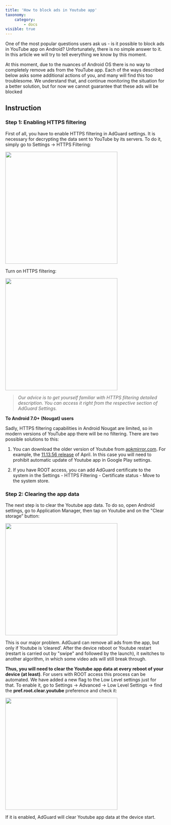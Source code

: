 ```yaml
---
title: 'How to block ads in Youtube app'
taxonomy:
    category:
        - docs
visible: true
---
```


One of the most popular questions users ask us - is it possible to block ads in YouTube app on Android? Unfortunately, there is no simple answer to it. In this article we will try to tell everything we know by this moment.

At this moment, due to the nuances of Android OS there is no way to completely remove ads from the YouTube app. Each of the ways described below asks some additional actions of you, and many will find this too troublesome. We understand that, and continue monitoring the situation for a better solution, but for now we cannot guarantee that these ads will be blocked

## Instruction
### Step 1: Enabling HTTPS filtering

First of all, you have to enable HTTPS filtering in AdGuard settings. It is necessary for decrypting the data sent to YouTube by its servers. To do it, simply go to Settings -> HTTPS Filtering:

 <img src="https://cdn.adguard.com/public/Adguard/kb/PicturesEN/settings.png" width="350" />
 
 Turn on HTTPS filtering: 
 
 <img src="https://cdn.adguard.com/public/Adguard/kb/PicturesEN/httpsfiltering.png" width="350" />

>_Our advice is to get yourself familiar with HTTPS filtering detailed description. You can access it right from the respective section of AdGuard Settings._

**To Android 7.0+ (Nougat) users**

Sadly, HTTPS filtering capabilities in Android Nougat are limited, so in modern versions of YouTube app there will be no filtering. There are two possible solutions to this:

1. You can download the older version of Youtube from [apkmirror.com](http://www.apkmirror.com/apk/google-inc/youtube/). For example, the [11.13.56 release](http://www.apkmirror.com/apk/google-inc/youtube/youtube-11-13-56-release/) of April. In this case you will need to prohibit automatic update of Youtube app in Google Play settings.

2. If you have ROOT access, you can add AdGuard certificate to the system in the Settings - HTTPS Filtering - Certificate status - Move to the system store.

### Step 2: Clearing the app data

The next step is to clear the Youtube app data. To do so, open Android settings, go to Application Manager, then tap on Youtube and on the "Clear storage” button:

 <img src="https://cdn.adguard.com/public/Adguard/kb/PicturesEN/youtubestorage.png" width="350" />

This is our major problem. AdGuard can remove all ads from the app, but only if Youtube is ‘cleared’. After the device reboot or Youtube restart (restart is carried out by "swipe" and followed by the launch), it switches to another algorithm, in which some video ads will still break through.

**Thus, you will need to clear the Youtube app data at every reboot of your device (at least)**. For users with ROOT access this process can be automated. We have added a new flag to the Low Level settings just for that. To enable it, go to Settings -> Advanced -> Low Level Settings -> find the **pref.root.clear.youtube** preference and check it:

 <img src="https://cdn.adguard.com/public/Adguard/kb/PicturesEN/lowclear.png" width="350" />

If it is enabled, AdGuard will clear Youtube app data at the device start.
